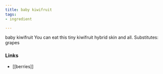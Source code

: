 ```yaml
---
title: baby kiwifruit
tags:
- ingredient

---
```

baby kiwifruit You can eat this tiny kiwifruit hybrid skin and all. Substitutes: grapes

### Links

* [[berries]]
